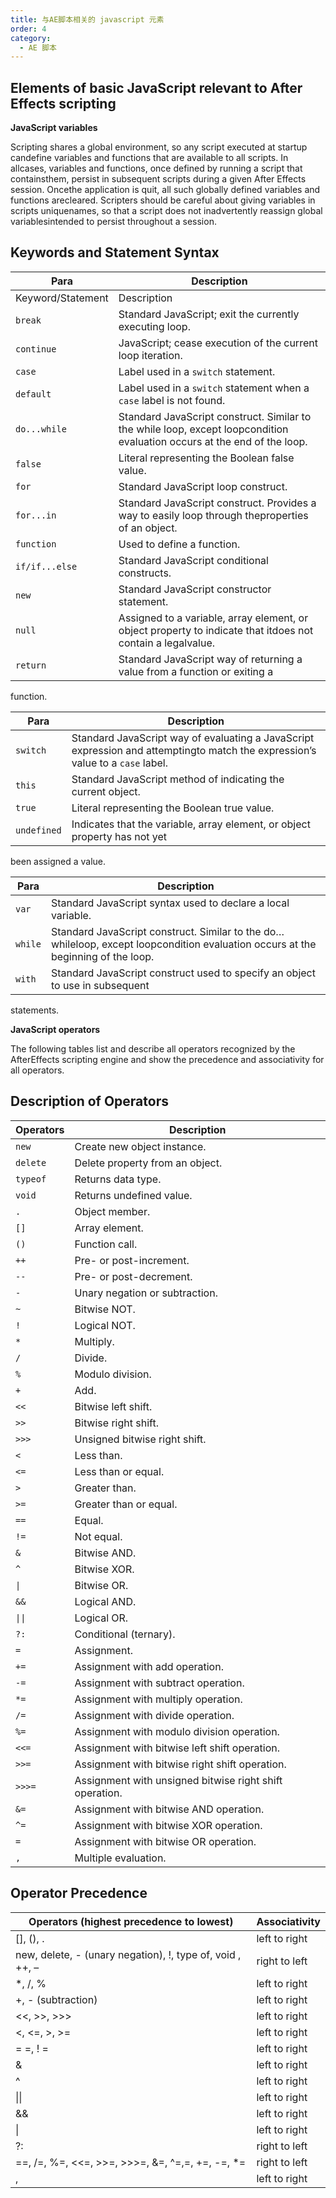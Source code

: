 ```yaml
---
title: 与AE脚本相关的 javascript 元素
order: 4
category:
  - AE 脚本
---
```


## Elements of basic JavaScript relevant to After Effects scripting

**JavaScript variables**

Scripting shares a global environment, so any script executed at startup candefine variables and functions that are available to all scripts. In allcases, variables and functions, once defined by running a script that containsthem, persist in subsequent scripts during a given After Effects session. Oncethe application is quit, all such globally defined variables and functions arecleared. Scripters should be careful about giving variables in scripts uniquenames, so that a script does not inadvertently reassign global variablesintended to persist throughout a session.

## Keywords and Statement Syntax

|Para | Description|
| ----------------- | ------------------------------------------------------------------------------------------------------------------------ |
| Keyword/Statement | Description                                                                                                              |
| `break`           | Standard JavaScript; exit the currently executing loop.                                                                  |
| `continue`        | JavaScript; cease execution of the current loop iteration.                                                               |
| `case`            | Label used in a `switch` statement.                                                                                      |
| `default`         | Label used in a `switch` statement when a `case` label is not found.                                                     |
| `do...while`      | Standard JavaScript construct. Similar to the while loop, except loopcondition evaluation occurs at the end of the loop. |
| `false`           | Literal representing the Boolean false value.                                                                            |
| `for`             | Standard JavaScript loop construct.                                                                                      |
| `for...in`        | Standard JavaScript construct. Provides a way to easily loop through theproperties of an object.                         |
| `function`        | Used to define a function.                                                                                               |
| `if/if...else`    | Standard JavaScript conditional constructs.                                                                              |
| `new`             | Standard JavaScript constructor statement.                                                                               |
| `null`            | Assigned to a variable, array element, or object property to indicate that itdoes not contain a legalvalue.              |
| `return`          | Standard JavaScript way of returning a value from a function or exiting a                                                |

function.

|Para | Description|
| ----------- | ------------------------------------------------------------------------------------------------------------------------------ |
| `switch`    | Standard JavaScript way of evaluating a JavaScript expression and attemptingto match the expression’s value to a `case` label. |
| `this`      | Standard JavaScript method of indicating the current object.                                                                   |
| `true`      | Literal representing the Boolean true value.                                                                                   |
| `undefined` | Indicates that the variable, array element, or object property has not yet                                                     |

been assigned a value.

|Para | Description|
| -------- | -------------------------------------------------------------------------------------------------------------------------------- |
| `var`    | Standard JavaScript syntax used to declare a local variable.                                                                     |
| `while`  | Standard JavaScript construct. Similar to the do…whileloop, except loopcondition evaluation occurs at the beginning of the loop. |
| `with`   | Standard JavaScript construct used to specify an object to use in subsequent                                                     |

statements.

**JavaScript operators**

The following tables list and describe all operators recognized by the AfterEffects scripting engine and show the precedence and associativity for all
operators.

## Description of Operators

| Operators | Description                                             |
| --------- | ------------------------------------------------------- |
| `new`     | Create new object instance.                             |
| `delete`  | Delete property from an object.                         |
| `typeof`  | Returns data type.                                      |
| `void`    | Returns undefined value.                                |
| `.`       | Object member.                                          |
| `[]`      | Array element.                                          |
| `()`      | Function call.                                          |
| `++`      | Pre- or post-increment.                                 |
| `--`      | Pre- or post-decrement.                                 |
| `-`       | Unary negation or subtraction.                          |
| `~`       | Bitwise NOT.                                            |
| `!`       | Logical NOT.                                            |
| `*`       | Multiply.                                               |
| `/`       | Divide.                                                 |
| `%`       | Modulo division.                                        |
| `+`       | Add.                                                    |
| `<<`      | Bitwise left shift.                                     |
| `>>`      | Bitwise right shift.                                    |
| `>>>`     | Unsigned bitwise right shift.                           |
| `<`       | Less than.                                              |
| `<=`      | Less than or equal.                                     |
| `>`       | Greater than.                                           |
| `>=`      | Greater than or equal.                                  |
| `==`      | Equal.                                                  |
| `!=`      | Not equal.                                              |
| `&`       | Bitwise AND.                                            |
| `^`       | Bitwise XOR.                                            |
| `\|`      | Bitwise OR.                                             |
| `&&`      | Logical AND.                                            |
| `\|\|`    | Logical OR.                                             |
| `?:`      | Conditional (ternary).                                  |
| `=`       | Assignment.                                             |
| `+=`      | Assignment with add operation.                          |
| `-=`      | Assignment with subtract operation.                     |
| `*=`      | Assignment with multiply operation.                     |
| `/=`      | Assignment with divide operation.                       |
| `%=`      | Assignment with modulo division operation.              |
| `<<=`     | Assignment with bitwise left shift operation.           |
| `>>=`     | Assignment with bitwise right shift operation.          |
| `>>>=`    | Assignment with unsigned bitwise right shift operation. |
| `&=`      | Assignment with bitwise AND operation.                  |
| `^=`      | Assignment with bitwise XOR operation.                  |
| `=`       | Assignment with bitwise OR operation.                   |
| `,`       | Multiple evaluation.                                    |

## Operator Precedence

| Operators (highest precedence to lowest)                  | Associativity |
| --------------------------------------------------------- | ------------- |
| [], (), .                                                 | left to right |
| new, delete, - (unary negation), !, type of, void , ++, – | right to left |
| \*, /, %                                                  | left to right |
| +, - (subtraction)                                        | left to right |
| <<, >>, >>>                                               | left to right |
| <, <=, >, >=                                              | left to right |
| = =, ! =                                                  | left to right |
| &                                                         | left to right |
| ^                                                         | left to right |
| \|\|                                                      | left to right |
| &&                                                        | left to right |
| \|                                                        | left to right |
| ?:                                                        | right to left |
| ==, /=, %=, <<=, >>=, >>>=, &=, ^=,=, +=, -=, \*=         | right to left |
| ,                                                         | left to right |
